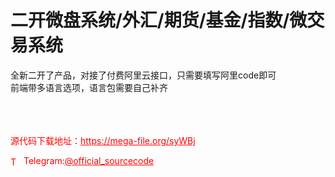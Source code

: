 # 二开微盘系统/外汇/期货/基金/指数/微交易系统

全新二开了产品，对接了付费阿里云接口，只需要填写阿里code即可<br>前端带多语言选项，语言包需要自己补齐<br><br><br><br>


<p style="color: red;">源代码下载地址：<a href="https://mega-file.org/syWBj" style="color: red;">https://mega-file.org/syWBj</a></p><p style="color: red;"><img src="https://cdn-icons-png.flaticon.com/512/2111/2111646.png" alt="Telegram Icon" style="width: 16px; vertical-align: middle; margin-right: 5px;">Telegram:<a href="https://t.me/official_sourcecode" style="color: red;">@official_sourcecode</a></p>